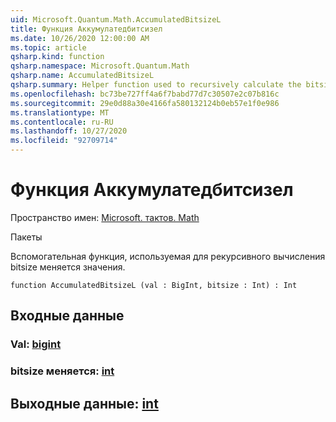 ```yaml
---
uid: Microsoft.Quantum.Math.AccumulatedBitsizeL
title: Функция Аккумулатедбитсизел
ms.date: 10/26/2020 12:00:00 AM
ms.topic: article
qsharp.kind: function
qsharp.namespace: Microsoft.Quantum.Math
qsharp.name: AccumulatedBitsizeL
qsharp.summary: Helper function used to recursively calculate the bitsize of a value.
ms.openlocfilehash: bc73be727ff4a6f7babd77d7c30507e2c07b816c
ms.sourcegitcommit: 29e0d88a30e4166fa580132124b0eb57e1f0e986
ms.translationtype: MT
ms.contentlocale: ru-RU
ms.lasthandoff: 10/27/2020
ms.locfileid: "92709714"
---
```

# <a name="accumulatedbitsizel-function"></a>Функция Аккумулатедбитсизел

Пространство имен: [Microsoft. тактов. Math](xref:Microsoft.Quantum.Math)

Пакеты [](https://nuget.org/packages/)


Вспомогательная функция, используемая для рекурсивного вычисления bitsize меняется значения.

```qsharp
function AccumulatedBitsizeL (val : BigInt, bitsize : Int) : Int
```


## <a name="input"></a>Входные данные

### <a name="val--bigint"></a>Val: [bigint](xref:microsoft.quantum.lang-ref.bigint)




### <a name="bitsize--int"></a>bitsize меняется: [int](xref:microsoft.quantum.lang-ref.int)





## <a name="output--int"></a>Выходные данные: [int](xref:microsoft.quantum.lang-ref.int)

